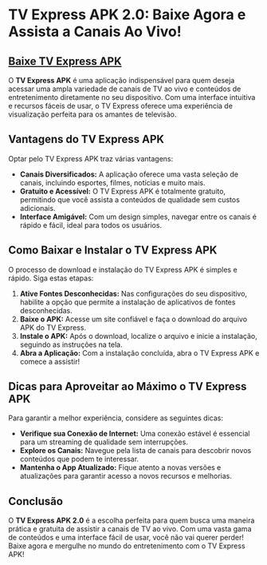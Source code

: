 # TV Express APK 2.0: Baixe Agora e Assista a Canais Ao Vivo!

## [Baixe TV Express APK](https://modmeme.com/pt/tv-express/)

O **TV Express APK** é uma aplicação indispensável para quem deseja acessar uma ampla variedade de canais de TV ao vivo e conteúdos de entretenimento diretamente no seu dispositivo. Com uma interface intuitiva e recursos fáceis de usar, o TV Express oferece uma experiência de visualização perfeita para os amantes de televisão.

## Vantagens do TV Express APK

Optar pelo TV Express APK traz várias vantagens:

- **Canais Diversificados:** A aplicação oferece uma vasta seleção de canais, incluindo esportes, filmes, notícias e muito mais.
- **Gratuito e Acessível:** O TV Express APK é totalmente gratuito, permitindo que você assista a conteúdos de qualidade sem custos adicionais.
- **Interface Amigável:** Com um design simples, navegar entre os canais é rápido e fácil, ideal para todos os usuários.

## Como Baixar e Instalar o TV Express APK

O processo de download e instalação do TV Express APK é simples e rápido. Siga estas etapas:

1. **Ative Fontes Desconhecidas:** Nas configurações do seu dispositivo, habilite a opção que permite a instalação de aplicativos de fontes desconhecidas.
2. **Baixe o APK:** Acesse um site confiável e faça o download do arquivo APK do TV Express.
3. **Instale o APK:** Após o download, localize o arquivo e inicie a instalação, seguindo as instruções na tela.
4. **Abra a Aplicação:** Com a instalação concluída, abra o TV Express APK e comece a assistir!

## Dicas para Aproveitar ao Máximo o TV Express APK

Para garantir a melhor experiência, considere as seguintes dicas:

- **Verifique sua Conexão de Internet:** Uma conexão estável é essencial para um streaming de qualidade sem interrupções.
- **Explore os Canais:** Navegue pela lista de canais para descobrir novos conteúdos que podem te interessar.
- **Mantenha o App Atualizado:** Fique atento a novas versões e atualizações para garantir acesso a novos recursos e melhorias.

## Conclusão

O **TV Express APK 2.0** é a escolha perfeita para quem busca uma maneira prática e gratuita de assistir a canais de TV ao vivo. Com uma vasta gama de conteúdos e uma interface fácil de usar, você não vai querer perder! Baixe agora e mergulhe no mundo do entretenimento com o TV Express APK!

